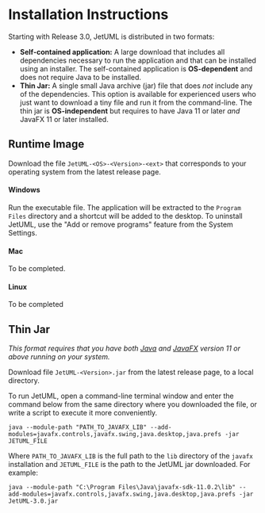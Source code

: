 # Installation Instructions

Starting with Release 3.0, JetUML is distributed in two formats:

* **Self-contained application:** A large download that includes all dependencies necessary to run the application and that can be installed using an installer. The self-contained application is **OS-dependent** and does not require Java to be installed.
* **Thin Jar:** A single small Java archive (jar) file that does _not_ include any of the dependencies. This option is available for experienced users who just want to download a tiny file and run it from the command-line. The thin jar is **OS-independent** but requires to have Java 11 or later *and* JavaFX 11 or later installed. 

## Runtime Image

Download the file `JetUML-<OS>-<Version>-<ext>` that corresponds to your operating system from the latest release page.

#### Windows

Run the executable file. The application will be extracted to the `Program Files` directory and a shortcut will be added to the desktop. To uninstall JetUML, use the "Add or remove programs" feature from the System Settings.

#### Mac

To be completed.

#### Linux

To be completed

## Thin Jar

*This format requires that you have both [Java](https://openjdk.java.net/) and [JavaFX](https://openjfx.io/) version 11 or above running on your system.* 

Download file `JetUML-<Version>.jar` from the latest release page, to a local directory. 

To run JetUML, open a command-line terminal window and enter the command below from the same directory where you downloaded the file, or write a script to execute it more conveniently.

```shell
java --module-path "PATH_TO_JAVAFX_LIB" --add-modules=javafx.controls,javafx.swing,java.desktop,java.prefs -jar JETUML_FILE
```

Where `PATH_TO_JAVAFX_LIB` is the full path to the `lib` directory of the `javafx` installation and `JETUML_FILE` is the path to the JetUML jar downloaded. For example:

```shell
java --module-path "C:\Program Files\Java\javafx-sdk-11.0.2\lib" --add-modules=javafx.controls,javafx.swing,java.desktop,java.prefs -jar JetUML-3.0.jar
```

